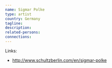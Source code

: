 ```yaml
---
name: Sigmar Polke
type: artist
country: Germany
tagline:
description:
related-persons:
connections:
---
```

Links:
* <http://www.schultzberlin.com/en/sigmar-polke>
